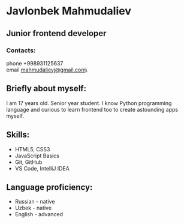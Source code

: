 # Javlonbek Mahmudaliev
## Junior frontend developer
### Contacts:
phone +998931125637\
email mahmudalievj@gmail.com\
## Briefly about myself:
I am 17 years old. Senior year student. I know Python programming language and curious to learn frontend too to create astounding apps myself.
## Skills:
- HTML5, CSS3
- JavaScript Basics
- Git, GitHub
- VS Code, IntelliJ IDEA
## Language proficiency:
- Russian - native
- Uzbek - native
- English - advanced
